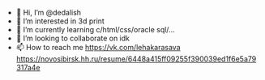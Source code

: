 - 👋 Hi, I’m @dedalish
- 👀 I’m interested in 3d print
- 🌱 I’m currently learning c/html/css/oracle sql/...
- 💞️ I’m looking to collaborate on idk
- 📫 How to reach me https://vk.com/lehakarasava
https://novosibirsk.hh.ru/resume/6448a415ff09255f390039ed1f6e5a79317a4e
<!---
dedalish/dedalish is a ✨ special ✨ repository because its `README.md` (this file) appears on your GitHub profile.
You can click the Preview link to take a look at your changes.
--->
